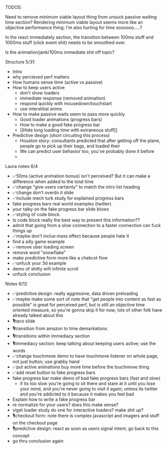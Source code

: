 TODOS:

Need to remove minimum viable layout thing from unsuck passive waiting time section?  Rendering minimum viable layout seems more like an objective performance thing; I'm also hurting for time soooooo.....?

In the react immediately section, the transition between 100ms stuff and 1000ms stuff (click event shit) needs to be smoothed over.

Is the animation/jank/100ms immediate shit off topic?

Structure 5/31:
* Intro
* why percieved perf matters
* How humans sense time (active vs passive)
* How to keep users active
	- don't show loaders
	- immediate response (removed animation)
	- respond quickly with mousedown/touchstart
	- use interstitial anims
* How to make passive waits seem to pass more quickly
	- Good loader animations (progress bars)
	- How to make a good fake progress bar
	- [[Hide long loading time with extraneous stuff]]
* Predictive design (short circuiting this process)
	- Houston story: consultants predicted that after getting off the plane, people go to pick up their bags, and loaded their 
	- We can predict user behavior too, you've probably done it before
	- 


Laura notes 6/4
* ✅50ms (active animation bonus) isn't perceived? But it can make a difference when added to the total time
* ✅change "give users certainty" to match the intro list heading
* ✅change don't overdo it slide
* ✅include mech turk study for explained progress bars
* fake progress bars real world examples (twitter)
* your talky on the fake progress bar slide blows
* ✅styling of code block.
* Is code block really the best way to present this information??
* admit that going from a slow connection to a faster connection can fuck things up
* ✅maybe don't inclue mass effect because people hate it
* find a silly game example
* ✅remove uber loading screen
* remove word "snowflake"
* make predictive form more like a chekcot flow
* ✅unfuck your 3d example
* demo of shitty wifi infinite scroll
* unfuck conclusion

Notes 6/12
* ✅predictive design: really aggressive, data driven preloading
* ✅maybe make some sort of note that "get people into content as fast as possible" is great for perceived perf, but is still an objective time oriented measure, so you're gonna skip it for now; lots of other folk have already talked about this
* 🎙taco slide
* 🎙transition from amazon to time demarkations
* 🎙transitions within immediacy section
* 🎙Immediacy section: keep talking about keeping users active; use the words
* ✅change touchmove demo to have touchmove listener on whole page, not just button; use grabby hand
* ✅put active animations buy more time before the touchmove thing
* ✅add reset button to fake progress bars
* fake progress bar make demo of bad fake progress bars (fast and slow)
	- if its too slow you're going to sit there and stare at it until you lose your mind, and you're never going to visit it again; unless its twitter and you're addicted to it because it makes you feel bad
* Explain how to write a fake progress bar
* re normalize for your users? does this make sense?
* viget loader study do one for interactive loaders? make shit up?
* 🎙checkout form: note there is complex javascript and imagers and stuff on the checkout page
* 🎙predictive design: react as soon as users signal intent; go back to this concept
* go thru conclusion again